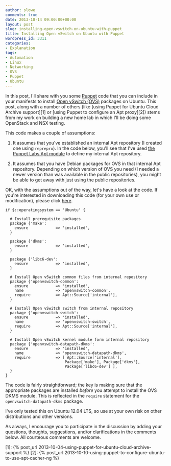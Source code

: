 ```yaml
---
author: slowe
comments: true
date: 2013-10-14 09:00:00+00:00
layout: post
slug: installing-open-vswitch-on-ubuntu-with-puppet
title: Installing Open vSwitch on Ubuntu with Puppet
wordpress_id: 3311
categories:
- Explanation
tags:
- Automation
- Linux
- Networking
- OVS
- Puppet
- Ubuntu
---
```


In this post, I'll share with you some [Puppet](http://www.puppetlabs.com/) code that you can include in your manifests to install [Open vSwitch (OVS)](http://openvswitch.org/) packages on Ubuntu. This post, along with a number of others (like [using Puppet for Ubuntu Cloud Archive support][1] or [using Puppet to configure an Apt proxy][2]) stems from my work on building a new home lab in which I'll be doing some OpenStack and NSX testing.

This code makes a couple of assumptions:

1. It assumes that you've established an internal Apt repository (I created one using `reprepro`). In the code below, you'll see that I've used [the Puppet Labs Apt module](http://forge.puppetlabs.com/puppetlabs/apt) to define my internal Apt repository.

2. It assumes that you have Debian packages for OVS in that internal Apt repository. Depending on which version of OVS you need (I needed a newer version than was available in the public repositories), you might be able to get away with just using the public repositories.

OK, with the assumptions out of the way, let's have a look at the code. If you're interested in downloading this code (for your own use or modification), please click [here](https://gist.github.com/lowescott/6938382).

``` puppet
if $::operatingsystem == 'Ubuntu' {

  # Install prerequisite packages
  package {'make':
    ensure            => 'installed',
  }

  package {'dkms':
    ensure            => 'installed',
  }

  package {'libc6-dev':
    ensure            => 'installed',
  }

  # Install Open vSwitch common files from internal repository
  package {'openvswitch-common':
    ensure            => 'installed',
    name              => 'openvswitch-common',
    require           => Apt::Source['internal'],
  }

  # Install Open vSwitch switch from internal repository
  package {'openvswitch-switch':
    ensure            => 'installed',
    name              => 'openvswitch-switch',
    require           => Apt::Source['internal'],
  }

  # Install Open vSwitch kernel module form internal repository
  package {'openvswitch-datapath-dkms':
    ensure            => 'installed',
    name              => 'openvswitch-datapath-dkms',
    require           => [ Apt::Source['internal'],
                          Package['make'], Package['dkms'],
                          Package['libc6-dev'] ],
  }
}
```

The code is fairly straightforward; the key is making sure that the appropriate packages are installed _before_ you attempt to install the OVS DKMS module. This is reflected in the `require` statement for the `openvswitch-datapath-dkms` package.

I've only tested this on Ubuntu 12.04 LTS, so use at your own risk on other distributions and other versions.

As always, I encourage you to participate in the discussion by adding your questions, thoughts, suggestions, and/or clarifications in the comments below. All courteous comments are welcome.

[1]: {% post_url 2013-10-04-using-puppet-for-ubuntu-cloud-archive-support %}
[2]: {% post_url 2013-10-10-using-puppet-to-configure-ubuntu-to-use-apt-cacher-ng %}
